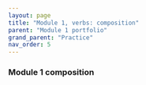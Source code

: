 ```yaml
---
layout: page
title: "Module 1, verbs: composition"
parent: "Module 1 portfolio"
grand_parent: "Practice"
nav_order: 5
---
```


### Module 1 composition
